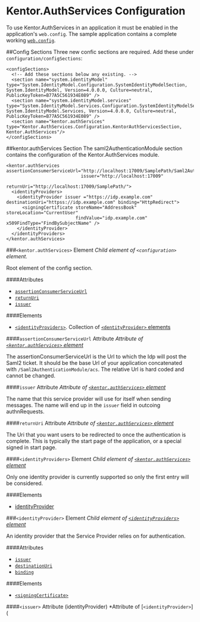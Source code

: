 Kentor.AuthServices Configuration
=============
To use Kentor.AuthServices in an application it must be enabled in the
application's `web.config`. The sample application contains a complete
working [`web.config`](../SampleApplication/Web.config).

##Config Sections
Three new confic sections are required. Add these under `configuration/configSections`:
```
<configSections>
  <!-- Add these sections below any existing. -->
  <section name="system.identityModel" type="System.IdentityModel.Configuration.SystemIdentityModelSection, System.IdentityModel, Version=4.0.0.0, Culture=neutral, PublicKeyToken=B77A5C561934E089" />
  <section name="system.identityModel.services" type="System.IdentityModel.Services.Configuration.SystemIdentityModelServicesSection, System.IdentityModel.Services, Version=4.0.0.0, Culture=neutral, PublicKeyToken=B77A5C561934E089" />   
  <section name="kentor.authServices" type="Kentor.AuthServices.Configuration.KentorAuthServicesSection, Kentor.AuthServices"/>
</configSections>
```

##kentor.authServices Section
The saml2AuthenticationModule section contains the configuration of the 
Kentor.AuthServices module.

```
<kentor.authServices assertionConsumerServiceUrl="http://localhost:17009/SamplePath/Saml2AuthenticationModule/acs"
							issuer="http://localhost:17009"
                            returnUri="http://localhost:17009/SamplePath/">
  <identityProviders>
    <identityProvider issuer ="https://idp.example.com" destinationUri="httpss://idp.example.com" binding="HttpRedirect">
      <signingCertificate storeName="AddressBook" storeLocation="CurrentUser" 
                          findValue="idp.example.com" x509FindType="FindBySubjectName" />
    </identityProvider>
  </identityProviders>
</kentor.authServices>
```

###`<kentor.authServices>` Element
*Child element of `<configuration>` element.*

Root element of the config section.

####Attributes
* [`assertionConsumerServiceUrl`](#assertionconsumerserviceurl-attribute)
* [`returnUri`](#returnuri-attribute)
* [`issuer`](#issuer-attribute)

####Elements
* [`<identityProviders>`](#identityproviders-element). Collection of 
[`<dentityProvider>` elements](#identityprovider-element)

####`assertionConsumerServiceUrl` Attribute
*Attribute of [`<kentor.authServices>` element](kentor-authservices-element)*

The assertionConsumerServiceUrl is the Url to which the Idp will post the 
Saml2 ticket. It should be the base Url of your application concatenated with 
`/Saml2AuthenticationModule/acs`. The relative Url is hard coded and cannot 
be changed.

####`issuer` Attribute
*Attribute of [`<kentor.authServices>` element](kentor-authservices-element)*

The name that this service provider will use for itself when sending
messages. The name will end up in the `issuer` field in outcoing authnRequests.

####`returnUri` Attribute
*Attribute of [`<kentor.authServices>` element](kentor-authservices-element)*

The Uri that you want users to be redirected to once the authentication is
complete. This is typically the start page of the application, or a special
signed in start page.

####`<identityProviders>` Element
*Child element of [`<kentor.authServices>` element](kentor-authservices-element)*

Only one identity provider is currently supported so only the first entry
will be considered.

####Elements
* [identityProvider](#identityProvider-Element)

###`<identityProvider>` Element
*Child element of [`<identityProviders>` element](#identityproviders-element)*

An identity provider that the Service Provider relies on for authentication.

####Attributes
* [`issuer`](#issuer-attribute-identityProvider)
* [`destinationUri`](#destinationuri-attribute)
* [`binding`](#binding-attribute)

####Elements
* [`<signingCertificate>`](#signingcertificate-element)

####`<issuer>` Attribute (identityProvider)
*Attribute of [`<identityProvider>`](
